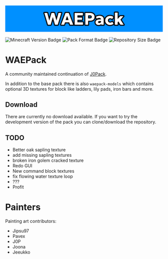 ![Banner](/src/banner.png)

![Minecraft Version Badge](https://img.shields.io/badge/Minecraft-1.20.2-%230090ff?style=for-the-badge)
![Pack Format Badge](https://img.shields.io/badge/Pack_Format-18-%230090ff?style=for-the-badge)
![Repository Size Badge](https://img.shields.io/github/repo-size/waeverything/waepack?style=for-the-badge&color=%230090ff)

# WAEPack
A community maintained continuation of [J0Pack](https://www.planetminecraft.com/texture-pack/j0pack/).

In addition to the base pack there is also `waepack-models` which contains optional 3D textures for block like ladders, lily pads, iron bars and more.

## Download
There are currently no download available. If you want to try the development version of the pack you can clone/download the repository.

## TODO
- Better oak sapling texture
- add missing sapling textures
- broken iron golem cracked texture
- Redo GUI
- New command block textures
- fix flowing water texture loop
- ???
- Profit

# Painters

Painting art contributors:

- Jipsu97
- Pavex
- J0P
- Joona
- Jeeukko
